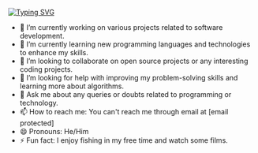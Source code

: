[![Typing SVG](https://readme-typing-svg.herokuapp.com?color=%2336BCF7&lines=ITS+WAKEEEEEEEEEEEEEEEEEEER+237<-----------------)](https://git.io/typing-svg)

- 🔭 I’m currently working on various projects related to software development.
- 🌱 I’m currently learning new programming languages and technologies to enhance my skills.
- 👯 I’m looking to collaborate on open source projects or any interesting coding projects.
- 🤔 I’m looking for help with improving my problem-solving skills and learning more about algorithms.
- 💬 Ask me about any queries or doubts related to programming or technology.
- 📫 How to reach me: You can't reach me through email at [email protected]
- 😄 Pronouns: He/Him
- ⚡ Fun fact: I enjoy fishing in my free time and watch some films.

